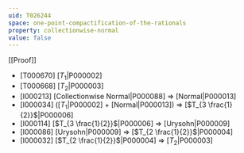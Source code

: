 ```yaml
---
uid: T026244
space: one-point-compactification-of-the-rationals
property: collectionwise-normal
value: false
---
```

[[Proof]]

* [T000670] [$T_1$|P000002]
* [T000668] [$T_2$|P000003]
* [I000213] [Collectionwise Normal|P000088] => [Normal|P000013]
* [I000034] ([$T_1$|P000002] + [Normal|P000013]) => [$T_{3 \frac{1}{2}}$|P000006]
* [I000114] [$T_{3 \frac{1}{2}}$|P000006] => [Urysohn|P000009]
* [I000086] [Urysohn|P000009] => [$T_{2 \frac{1}{2}}$|P000004]
* [I000032] [$T_{2 \frac{1}{2}}$|P000004] => [$T_2$|P000003]


